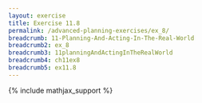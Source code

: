 ```yaml
---
layout: exercise
title: Exercise 11.8
permalink: /advanced-planning-exercises/ex_8/
breadcrumb: 11-Planning-And-Acting-In-The-Real-World
breadcrumb2: ex_8
breadcrumb3: 11planningAndActingInTheRealWorld
breadcrumb4: ch11ex8
breadcrumb5: ex11.8
---
```


{% include mathjax_support %}


